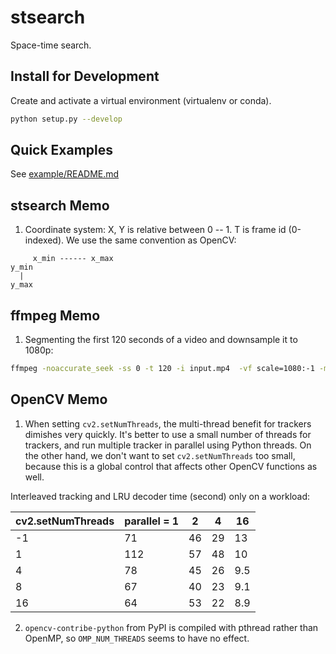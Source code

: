 # stsearch

Space-time search.


## Install for Development

Create and activate a virtual environment (virtualenv or conda).

```bash
python setup.py --develop
```

## Quick Examples

See [example/README.md](example/README.md)


## stsearch Memo

1. Coordinate system: X, Y is relative between 0 -- 1. T is frame id (0-indexed). We use the same convention as OpenCV:
```
     x_min ------ x_max
y_min
  |
y_max
```

## ffmpeg Memo

1. Segmenting the first 120 seconds of a video and downsample it to 1080p:

```bash
ffmpeg -noaccurate_seek -ss 0 -t 120 -i input.mp4  -vf scale=1080:-1 -movflags frag_keyframe+empty_moov -f mp4  output.mp4
```

## OpenCV Memo

1. When setting `cv2.setNumThreads`, the multi-thread benefit for trackers dimishes very quickly. It's better to use a small number of threads for trackers, and run multiple tracker in parallel using Python threads. On the other hand, we don't want to set `cv2.setNumThreads` too small, because this is a global control that affects other OpenCV functions as well.

Interleaved tracking and LRU decoder time (second) only on a workload:

| cv2.setNumThreads | parallel = 1 | 2  | 4  | 16  |
|-------------------|--------------|----|----|-----|
| -1                | 71           | 46 | 29 | 13  |
| 1                 | 112          | 57 | 48 | 10  |
| 4                 | 78           | 45 | 26 | 9.5 |
| 8                 | 67           | 40 | 23 | 9.1 |
| 16                | 64           | 53 | 22 | 8.9 |

2. `opencv-contribe-python` from PyPI is compiled with pthread rather than OpenMP, so `OMP_NUM_THREADS` seems to have no effect.
